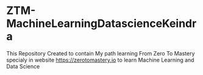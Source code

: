 # ZTM-MachineLearningDatascienceKeindra
This Repository Created to contain My path learning From Zero To Mastery specialy in website https://zerotomastery.io to learn Machine Learning and Data Science 
